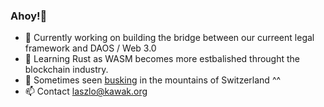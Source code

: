 ### Ahoy!👋
- 🔭 Currently working on building the bridge between our curreent legal framework and DAOS / Web 3.0 
- 🌱 Learning Rust as WASM becomes more estbalished throught the blockchain industry. 
- 🎸 Sometimes seen [busking](https://www.youtube.com/watch?v=MJDTOGBSEUE) in the mountains of Switzerland ^^
- 📫 Contact laszlo@kawak.org 

<!--
**LowFreeKey/LowFreeKey** is a ✨ _special_ ✨ repository because its `README.md` (this file) appears on your GitHub profile.

Here are some ideas to get you started:

- 🔭 I’m currently working on ...
- 🌱 I’m currently learning ...
- 👯 I’m looking to collaborate on ...
- 🤔 I’m looking for help with ...
- 💬 Ask me about ...
- 📫 How to reach me: ...
- 😄 Pronouns: ...
- ⚡ Fun fact: ...
-->
